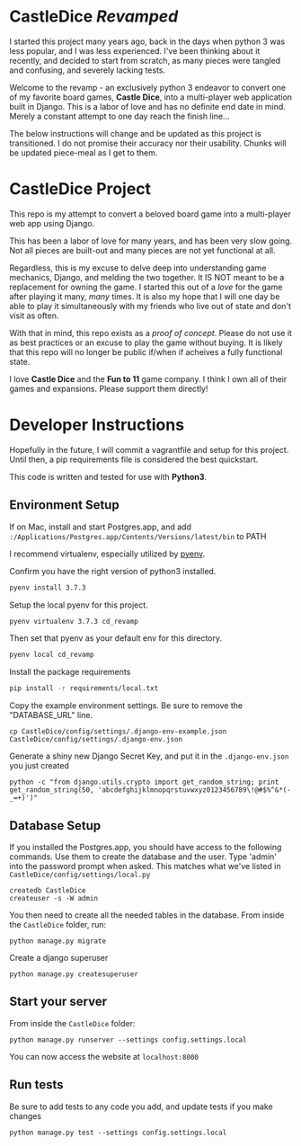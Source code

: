 # CastleDice _Revamped_

I started this project many years ago, back in the days when python 3 was less popular, and I was
less experienced.  I've been thinking about it recently, and decided to start from scratch, as many
pieces were tangled and confusing, and severely lacking tests.

Welcome to the revamp - an exclusively python 3 endeavor to convert one of my favorite board games,
**Castle Dice**, into a multi-player web application built in Django.  This is a labor of love and
has no definite end date in mind.  Merely a constant attempt to one day reach the finish line...

The below instructions will change and be updated as this project is transitioned.  I do not
promise their accuracy nor their usability.  Chunks will be updated piece-meal as I get to them.

# CastleDice Project

This repo is my attempt to convert a beloved board game into a multi-player web app using Django.

This has been a labor of love for many years, and has been very slow going.  Not all pieces are built-out and many pieces are not yet functional at all.

Regardless, this is my excuse to delve deep into understanding game mechanics, Django, and melding the two together.  It IS NOT meant to be a replacement for owning the game.  I started this out of a _love_ for the game after playing it many, _many_ times.  It is also my hope that I will one day be able to play it simultaneously with my friends who live out of state and don't visit as often.

With that in mind, this repo exists as a _proof of concept_.  Please do not use it as best practices or an excuse to play the game without buying.  It is likely that this repo will no longer be public if/when if acheives a fully functional state.

I love **Castle Dice** and the **Fun to 11** game company.  I think I own all of their games and expansions.  Please support them directly!

# Developer Instructions

Hopefully in the future, I will commit a vagrantfile and setup for this project.  Until then, a pip requirements file is considered the best quickstart.

This code is written and tested for use with **Python3**.

## Environment Setup

If on Mac, install and start Postgres.app, and add `:/Applications/Postgres.app/Contents/Versions/latest/bin` to PATH

I recommend virtualenv, especially utilized by [pyenv](https://github.com/pyenv/pyenv#homebrew-on-macos).

Confirm you have the right version of python3 installed.

```bash
pyenv install 3.7.3
```

Setup the local pyenv for this project.

```bash
pyenv virtualenv 3.7.3 cd_revamp
```

Then set that pyenv as your default env for this directory.
```bash
pyenv local cd_revamp
```

Install the package requirements

```bash
pip install -r requirements/local.txt
```

Copy the example environment settings.  Be sure to remove the "DATABASE_URL" line.

```
cp CastleDice/config/settings/.django-env-example.json CastleDice/config/settings/.django-env.json 
```

Generate a shiny new Django Secret Key, and put it in the `.django-env.json` you just created

```
python -c "from django.utils.crypto import get_random_string; print get_random_string(50, 'abcdefghijklmnopqrstuvwxyz0123456789\!@#$%^&*(-_=+)')"
```

## Database Setup

If you installed the Postgres.app, you should have access to the following commands.  Use them to create the database and the user.  Type 'admin' into the password prompt when asked. This matches what we've listed in `CastleDice/config/settings/local.py`

```
createdb CastleDice
createuser -s -W admin
```

You then need to create all the needed tables in the database. From inside the `CastleDice` folder, run:

```
python manage.py migrate
```

Create a django superuser

```
python manage.py createsuperuser
```

## Start your server

From inside the `CastleDice` folder:

```
python manage.py runserver --settings config.settings.local
```

You can now access the website at `localhost:8000`

## Run tests

Be sure to add tests to any code you add, and update tests if you make changes

```
python manage.py test --settings config.settings.local
```
